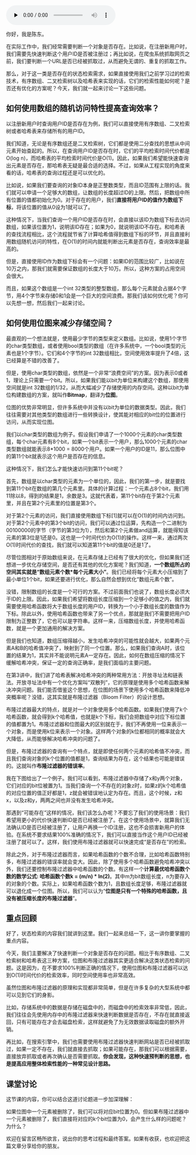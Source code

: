 <audio id="audio" title="04 | 状态检索：如何快速判断一个用户是否存在？" controls="" preload="none"><source id="mp3" src="https://static001.geekbang.org/resource/audio/fe/4c/fe11ae7ec5050fbf9f809fbd17ef8f4c.mp3"></audio>

你好，我是陈东。

在实际工作中，我们经常需要判断一个对象是否存在。比如说，在注册新用户时，我们需要先快速判断这个用户ID是否被注册过；再比如说，在爬虫系统抓取网页之前，我们要判断一个URL是否已经被抓取过，从而避免无谓的、重复的抓取工作。

那么，对于这一类是否存在的状态检索需求，如果直接使用我们之前学习过的检索技术，有序数组、二叉检索树以及哈希表来实现的话，它们的检索性能如何呢？是否还有优化的方案呢？今天，我们就一起来讨论一下这些问题。

## 如何使用数组的随机访问特性提高查询效率？

以注册新用户时查询用户ID是否存在为例，我们可以直接使用有序数组、二叉检索树或者哈希表来存储所有的用户ID。

我们知道，无论是有序数组还是二叉检索树，它们都是使用二分查找的思想从中间元素开始查起的。所以，在查询用户ID是否存在时，它们的平均检索时间代价都是O(log n)，而哈希表的平均检索时间代价是O(1)。因此，如果我们希望能快速查询出元素是否存在，那哈希表无疑是最合适的选择。不过，如果从工程实现的角度来看的话，哈希表的查询过程还是可以优化的。

比如说，如果我们要查询的对象ID本身是正整数类型，而且ID范围有上限的话。我们就可以申请一个足够大的数组，让数组的长度超过ID的上限。然后，把数组中所有位置的值都初始化为0。对于存在的用户，我们**直接将用户ID的值作为数组下标**，将该位置的值从0设为1就可以了。

这种情况下，当我们查询一个用户ID是否存在时，会直接以该ID为数组下标去访问数组，如果该位置为1，说明该ID存在；如果为0，就说明该ID不存在。和哈希表的查找流程相比，这个流程就节省了计算哈希值得到数组下标的环节，并且直接利用数组随机访问的特性，在O(1)的时间内就能判断出元素是否存在，查询效率是最高的。

但是，直接使用ID作为数组下标会有一个问题：如果ID的范围比较广，比如说在10万之内，那我们就需要保证数组的长度大于10万。所以，这种方案的占用空间会很大。

而且，如果这个数组是一个int 32类型的整型数组，那么每个元素就会占据4个字节，用4个字节来存储0和1会是一个巨大的空间浪费。那我们该如何优化呢？你可以先想一想，然后我们一起来讨论。

## 如何使用位图来减少存储空间？

最直观的一个想法就是，使用最少字节的类型来定义数组。比如说，使用1个字节的char类型数组，或者使用bool类型的数组（在许多系统中，一个bool类型的元素也是1个字节）。它们和4个字节的int 32数组相比，空间使用效率提升了4倍，这已经算是不错的改善了。

但是，使用char类型的数组，依然是一个非常“浪费空间”的方案。因为表示0或者1，理论上只需要一个bit。所以，如果我们能以bit为单位来构建这个数组，那使用空间就是int 32数组的1/32，从而大幅减少了存储使用的内存空间。这种以bit为单位构建数组的方案，就叫作**Bitmap**，翻译为**位图**。

位图的优势非常明显，但许多系统中并没有以bit为单位的数据类型。因此，我们往往需要对其他类型的数组进行一些转换设计，使其能对相应的bit位的位置进行访问，从而实现位图。

我们以char类型的数组为例子。假设我们申请了一个1000个元素的char类型数组，每个char元素有8个bit，如果一个bit表示一个用户，那么1000个元素的char类型数组就能表示8*1000 = 8000个用户。如果一个用户的ID是11，那么位图中的第11个bit就表示这个用户是否存在的信息。

这种情况下，我们怎么才能快速访问到第11个bit呢？

首先，数组是以char类型的元素为一个单位的，因此，我们的第一步，就是要找到第11个bit在数组的第几个元素里。具体的计算过程：一个元素占8个bit，我们用11除以8，得到的结果是1，余数是3。这就代表着，第11个bit存在于第2个元素里，并且在第2个元素里的位置是第3个。

对于第2个元素的访问，我们直接使用数组下标[1]就可以在O(1)的时间内访问到。对于第2个元素中的第3个bit的访问，我们可以通过位运算，先构造一个二进制为00100000的字节（字节的第3位为1），然后和第2个元素做and运算，就能得知该元素的第3位是1还是0。这也是一个时间代价为O(1)的操作。这样一来，通过两次O(1)时间代价的查找，我们就可以知道第11个bit的值是0还是1了。<br>
<img src="https://static001.geekbang.org/resource/image/70/85/7003f942bc4626ae74fd66badbb21f85.jpg" alt="">

尽管位图相对于原始数组来说，在元素存储上已经有了很大的优化，但如果我们还想进一步优化存储空间，是否还有其他的优化方案呢？我们知道，**一个数组所占的空间其实就是“数组元素个数*每个元素大小”**。我们已经将每个元素大小压缩到了最小单位1个bit，如果还要进行优化，那么自然会想到优化“数组元素个数”。

没错，限制数组的长度是一个可行的方案。不过前面我们也说了，数组长度必须大于ID的上限。因此，如果我们希望将数组长度压缩到一个足够小的值之内，我们就需要使用哈希函数将大于数组长度的用户ID，转换为一个小于数组长度的数值作为下标。除此以外，使用哈希函数也带来了另一个优点，那就是我们不需要把用户ID限制为正整数了，它也可以是字符串。这样一来，压缩数组长度，并使用哈希函数，就是一个更加通用的解决方案。

但是我们也知道，数组压缩得越小，发生哈希冲突的可能性就会越大，如果两个元素A和B的哈希值冲突了，映射到了同一个位置。那么，如果我们查询A时，该位置的结果为1，其实并不能说明元素A一定存在。因此，如何在数组压缩的情况下缓解哈希冲突，保证一定的查询正确率，是我们面临的主要问题。

在第3讲中，我们讲了哈希表解决哈希冲突的两种常用方法：开放寻址法和链表法。开放寻址法中有一个优化方案叫“双散列”，它的原理是使用多个哈希函数来解决冲突问题。我们能否借鉴这个思想，在位图的场景下使用多个哈希函数来降低冲突概率呢？没错，这其实就是布隆过滤器（Bloom Filter）的设计思想。

布隆过滤器最大的特点，就是对一个对象使用多个哈希函数。如果我们使用了k个哈希函数，就会得到k个哈希值，也就是k个下标，我们会把数组中对应下标位置的值都置为1。布隆过滤器和位图最大的区别就在于，我们不再使用一位来表示一个对象，而是使用k位来表示一个对象。这样两个对象的k位都相同的概率就会大大降低，从而能够解决哈希冲突的问题了。<br>
<img src="https://static001.geekbang.org/resource/image/08/cb/089de1531a75731a657ae2c6e55c55cb.jpg" alt="">

但是，布隆过滤器的查询有一个特点，就是即使任何两个元素的哈希值不冲突，而且我们查询对象的k个位置的值都是1，查询结果为存在，这个结果也可能是错误的。这就叫作**布隆过滤器的错误率**。

我在下图给出了一个例子。我们可以看到，布隆过滤器中存储了x和y两个对象，它们对应的bit位被置为1。当我们查询一个不存在的对象z时，如果z的k个哈希值的对应位置的值正好都是1，z就会被错误地认定为存在。而且，这个时候，z和x，以及z和y，两两之间也并没有发生哈希冲突。<br>
<img src="https://static001.geekbang.org/resource/image/7f/26/7f9a98a2e877b298c0be5b5c7b8a5626.jpg" alt="">

那遇到“可能存在”这样的情况，我们该怎么办呢？不要忘了我们的使用场景：我们希望用更小的代价快速判断ID是否已经被注册了。在这个使用场景中，就算我们无法确认ID是否已经被注册了，让用户再换一个ID注册，这也不会损害新用户的体验。在系统不要求结果100%准确的情况下，我们可以直接当作这个用户ID已经被注册了就可以了。这样，我们使用布隆过滤器就可以快速完成“是否存在”的检索。

除此之外，对于布隆过滤器而言，如果哈希函数的个数不合理，比如哈希函数特别多，布隆过滤器的错误率就会变大。因此，除了使用多个哈希函数避免哈希冲突以外，我们还要控制布隆过滤器中哈希函数的个数。有这样一个**计算最优哈希函数个数的数学公式: 哈希函数个数k = (m/n) * ln(2)**。其中m为bit数组长度，n为要存入的对象的个数。实际上，如果哈希函数个数为1，且数组长度足够，布隆过滤器就可以退化成一个位图。所以，我们可以认为“**位图是只有一个特殊的哈希函数，且没有被压缩长度的布隆过滤器**”。

## 重点回顾

好了，状态检索的内容我们就讲到这里。我们一起来总结一下，这一讲你要掌握的重点内容。

今天，我们主要解决了快速判断一个对象是否存在的问题。相比于有序数组、二叉检索树和哈希表这三种方案，位图和布隆过滤器其实更适合解决这类状态检索的问题。这是因为，在不要求100%判断正确的情况下，使用位图和布隆过滤器可以达到O(1)时间代价的检索效率，同时空间使用率也非常高效。

虽然位图和布隆过滤器的原理和实现都非常简单，但是在许多复杂的大型系统中都可以见到它们的身影。

比如，存储系统中的数据是存储在磁盘中的，而磁盘中的检索效率非常低，因此，我们往往会先使用内存中的布隆过滤器来快速判断数据是否存在，不存在就直接返回，只有可能存在才会去磁盘检索，这样就避免了为无效数据读取磁盘的额外开销。

再比如，在搜索引擎中，我们也需要使用布隆过滤器快速判断网站是否已经被抓取过，如果一定不存在，我们就直接去抓取；如果可能存在，那我们可以根据需要，直接放弃抓取或者再次确认是否需要抓取。**你会发现，这种快速预判断的思想，也是提高应用整体检索性能的一种常见设计思路。**

## 课堂讨论

这节课的内容，你可以结合这道讨论题进一步加深理解：

如果位图中一个元素被删除了，我们可以将对应bit位置为0。但如果布隆过滤器中一个元素被删除了，我们直接将对应的k个bit位置为0，会产生什么样的问题呢？为什么？

欢迎在留言区畅所欲言，说出你的思考过程和最终答案。如果有收获，也欢迎把这篇文章分享给你的朋友。
